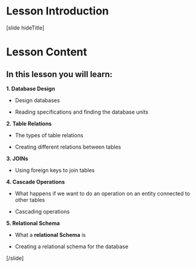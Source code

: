 # Lesson Introduction

[slide hideTitle]

# Lesson Content

## In this lesson you will learn:

**1. Database Design**

- Design databases

- Reading specifications and finding the database units

**2. Table Relations**

- The types of table relations

- Creating different relations between tables

**3. JOINs**

- Using foreign keys to join tables

**4. Cascade Operations**

- What happens if we want to do an operation on an entity connected to other tables

- Cascading operations

**5. Relational Schema**

- What a **relational Schema** is

- Creating a relational schema for the database

[/slide]
